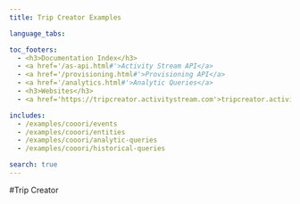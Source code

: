 ```yaml
---
title: Trip Creator Examples

language_tabs:

toc_footers:
  - <h3>Documentation Index</h3>
  - <a href='/as-api.html#'>Activity Stream API</a>
  - <a href='/provisioning.html#'>Provisioning API</a>
  - <a href='/analytics.html#'>Analytic Queries</a>
  - <h3>Websites</h3>
  - <a href='https://tripcreator.activitystream.com'>tripcreator.activitystream.com</a>

includes:
  - /examples/cooori/events
  - /examples/cooori/entities
  - /examples/cooori/analytic-queries
  - /examples/cooori/historical-queries

search: true
---
```


#Trip Creator